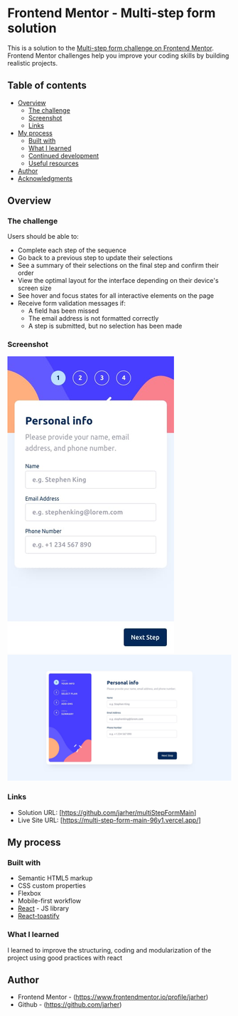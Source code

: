 # Frontend Mentor - Multi-step form solution

This is a solution to the [Multi-step form challenge on Frontend Mentor](https://www.frontendmentor.io/challenges/multistep-form-YVAnSdqQBJ). Frontend Mentor challenges help you improve your coding skills by building realistic projects. 

## Table of contents

- [Overview](#overview)
  - [The challenge](#the-challenge)
  - [Screenshot](#screenshot)
  - [Links](#links)
- [My process](#my-process)
  - [Built with](#built-with)
  - [What I learned](#what-i-learned)
  - [Continued development](#continued-development)
  - [Useful resources](#useful-resources)
- [Author](#author)
- [Acknowledgments](#acknowledgments)


## Overview

### The challenge

Users should be able to:

- Complete each step of the sequence
- Go back to a previous step to update their selections
- See a summary of their selections on the final step and confirm their order
- View the optimal layout for the interface depending on their device's screen size
- See hover and focus states for all interactive elements on the page
- Receive form validation messages if:
  - A field has been missed
  - The email address is not formatted correctly
  - A step is submitted, but no selection has been made

### Screenshot

![](./design/mobile-design-step-1.jpg)
![](./design/desktop-design-step-1.jpg)

### Links

- Solution URL: [https://github.com/jarher/multiStepFormMain]
- Live Site URL: [https://multi-step-form-main-96y1.vercel.app/]

## My process

### Built with

- Semantic HTML5 markup
- CSS custom properties
- Flexbox
- Mobile-first workflow
- [React](https://reactjs.org/) - JS library
- [React-toastify](https://www.npmjs.com/package/react-toastify)

### What I learned

I learned to improve the structuring, coding and modularization of the project using good practices with react

## Author

- Frontend Mentor - (https://www.frontendmentor.io/profile/jarher)
- Github - (https://github.com/jarher)


